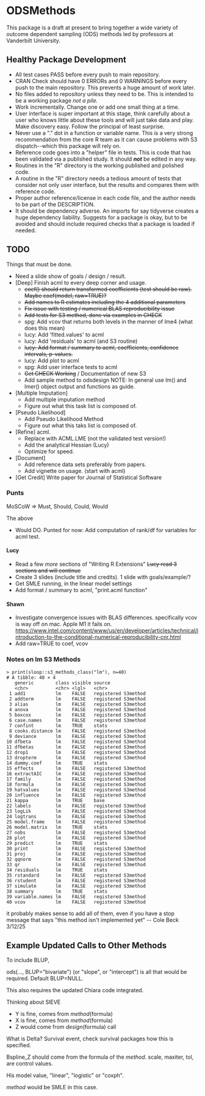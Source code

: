 # ODSMethods

This package is a draft at present to bring together a wide variety of outcome dependent sampling (ODS) methods led by professors at Vanderbilt University.

## Healthy Package Development

* All test cases PASS before every push to main repository.
* CRAN Check should have 0 ERRORs and 0 WARNINGS before every push to the main repository. This prevents a huge amount of work later.
* No files added to repository unless they need to be. This is intended to be a working package _not a pile._
* Work incrementally. Change one or add one small thing at a time. 
* User interface is super important at this stage, think carefully about a user who knows little about these tools and will just take data and play. Make discovery easy. Follow the principal of least surprise.
* Never use a "." dot in a function or variable name. This is a very strong recommendation from the core R team as it can cause problems with S3 dispatch--which this package will rely on.
* Reference code goes into a "helper" file in tests. This is code that has been validated via a published study. It should _**not**_ be edited in any way.
* Routines in the "R" directory is the working published and polished code.
* A routine in the "R" directory needs a tedious amount of tests that consider not only user interface, but the results and compares them with reference code.
* Proper author reference/license in each code file, and the author needs to be part of the DESCRIPTION.
* It should be dependency adverse. An imports for say tidyverse creates a huge dependency liability. Suggests for a package is okay, but to be avoided and should include required checks that a package is loaded if needed.

## TODO

Things that must be done.

* Need a slide show of goals / design / result.
* [Deep] Finish acml to every deep corner and usage.
  * ~~coef() should return transformed coefficients (test should be raw). Maybe coef(model, raw=TRUE)?~~
  * ~~Add names to R estimates including the 4 additional parameters~~
  * ~~Fix issue with testing / numerical BLAS reproducibility issue~~
  * ~~Add tests for S3 method, done via examples in CHECK~~
  * spg: Add vcov that returns both levels in the manner of lme4 (what does this mean)
  * lucy: Add 'fitted.values' to acml
  * lucy: Add 'residuals' to acml (and S3 routine)
  * ~~lucy: Add format / summary to acml, coefficients, confidence intervals, p-values.~~
  * lucy: Add plot to acml
  * spg: Add user interface tests to acml
  * ~~Get CHECK Working~~ / Documentation of new S3
  * Add sample method to odsdesign
  NOTE: In general use lm() and lmer() object output and functions as guide.
* [Multiple Imputation]
  * Add multiple imputation method
  * Figure out what this task list is composed of.
* [Pseudo Likelihood]
  * Add Pseudo Likelihood Method
  * Figure out what this taks list is composed of.
* [Refine] acml. 
  * Replace with ACML.LME (not the validated test version!)
  * Add the analytical Hessian (Lucy)
  * Optimize for speed.
* [Document]
  * Add reference data sets preferably from papers.
  * Add vignette on usage. (start with acml)
* [Get Credit] Write paper for Journal of Statistical Software

### Punts

MoSCoW => Must, Should, Could, Would

The above 

* Would DO. Punted for now: Add computation of rank/df for variables for acml test.


#### Lucy

* Read a few _more_ sections of "Writing R Extensions"
  ~~Lucy read 3 sections and will continue~~
* Create 3 slides (include title and credits). 1 slide with goals/example/?
* Get SMLE running, in the linear model settings
* Add format / summary to acml, "print.acml function"

#### Shawn

* Investigate convergence issues with BLAS differences. specifically vcov is way off on mac.
  Apple M1 it fails on.
  https://www.intel.com/content/www/us/en/developer/articles/technical/introduction-to-the-conditional-numerical-reproducibility-cnr.html
* Add raw=TRUE to coef, vcov

### Notes on lm S3 Methods

```
> print(sloop::s3_methods_class("lm"), n=40)
# A tibble: 40 × 4
   generic        class visible source             
   <chr>          <chr> <lgl>   <chr>              
 1 add1           lm    FALSE   registered S3method
 2 addterm        lm    FALSE   registered S3method
 3 alias          lm    FALSE   registered S3method
 4 anova          lm    FALSE   registered S3method
 5 boxcox         lm    FALSE   registered S3method
 6 case.names     lm    FALSE   registered S3method
 7 confint        lm    TRUE    stats              
 8 cooks.distance lm    FALSE   registered S3method
 9 deviance       lm    FALSE   registered S3method
10 dfbeta         lm    FALSE   registered S3method
11 dfbetas        lm    FALSE   registered S3method
12 drop1          lm    FALSE   registered S3method
13 dropterm       lm    FALSE   registered S3method
14 dummy.coef     lm    TRUE    stats              
15 effects        lm    FALSE   registered S3method
16 extractAIC     lm    FALSE   registered S3method
17 family         lm    FALSE   registered S3method
18 formula        lm    FALSE   registered S3method
19 hatvalues      lm    FALSE   registered S3method
20 influence      lm    FALSE   registered S3method
21 kappa          lm    TRUE    base               
22 labels         lm    FALSE   registered S3method
23 logLik         lm    FALSE   registered S3method
24 logtrans       lm    FALSE   registered S3method
25 model.frame    lm    FALSE   registered S3method
26 model.matrix   lm    TRUE    stats              
27 nobs           lm    FALSE   registered S3method
28 plot           lm    FALSE   registered S3method
29 predict        lm    TRUE    stats              
30 print          lm    FALSE   registered S3method
31 proj           lm    FALSE   registered S3method
32 qqnorm         lm    FALSE   registered S3method
33 qr             lm    FALSE   registered S3method
34 residuals      lm    TRUE    stats              
35 rstandard      lm    FALSE   registered S3method
36 rstudent       lm    FALSE   registered S3method
37 simulate       lm    FALSE   registered S3method
38 summary        lm    TRUE    stats              
39 variable.names lm    FALSE   registered S3method
40 vcov           lm    FALSE   registered S3method
```

it probably makes sense to add all of them, even if you have a stop message that says "this method isn't implemented yet" -- Cole Beck 3/12/25

## Example Updated Calls to Other Methods

To include BLUP, 

ods(..., BLUP="bivariate") (or "slope", or "intercept") is all that would be required. Default BLUP=NULL. 

This also requires the updated Chiara code integrated.

Thinking about SIEVE

* Y is fine, comes from _method_(formula)
* X is fine, comes from _method_(formula)
* Z would come from _design_(formula) call

What is Delta? Survival event, check survival packages how this is specified.

Bspline_Z should come from the formula of the _method_.
scale, maxiter, tol,  are control values.

His model value, "linear", "logistic" or "coxph". 

_method_ would be SMLE in this case.


